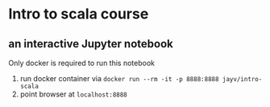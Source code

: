# Intro to scala course 
## an interactive Jupyter notebook

Only docker is required to run this notebook

1. run docker container via `docker run --rm -it -p 8888:8888 jayv/intro-scala`
1. point browser at `localhost:8888`

